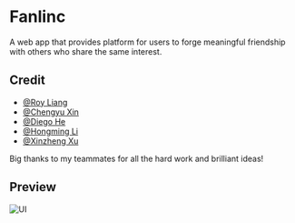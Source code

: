 # Fanlinc
A web app that provides platform for users to forge meaningful friendship with others who share the same interest.

## Credit
* [@Roy Liang](https://github.com/LiangLouise)
* [@Chengyu Xin](https://github.com/chengyu66)
* [@Diego He](https://github.com/Diego2941)
* [@Hongming Li](https://github.com/HomingL)
* [@Xinzheng Xu](https://github.com/kevinxu993)

Big thanks to my teammates for all the hard work and brilliant ideas!

## Preview
![UI](Fanlinc/doc/UI.png)
